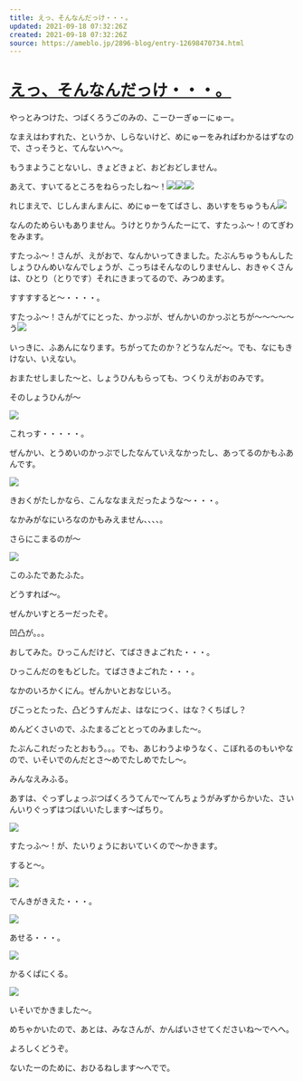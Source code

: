 ```yaml
---
title: えっ、そんなんだっけ・・・。
updated: 2021-09-18 07:32:26Z
created: 2021-09-18 07:32:26Z
source: https://ameblo.jp/2896-blog/entry-12698470734.html
---
```


# [えっ、そんなんだっけ・・・。](https://ameblo.jp/2896-blog/entry-12698470734.html)

やっとみつけた、つばくろうごのみの、こーひーぎゅーにゅー。

なまえはわすれた、というか、しらないけど、めにゅーをみればわかるはずなので、さっそうと、てんないへ～。

もうまようことないし、きょどきょど、おどおどしません。

あえて、すいてるところをねらったしね～！![](https://stat100.ameba.jp/blog/ucs/img/char/char3/098.png)![](https://stat100.ameba.jp/blog/ucs/img/char/char3/098.png)![](https://stat100.ameba.jp/blog/ucs/img/char/char3/098.png)

れじまえで、じしんまんまんに、めにゅーをてばさし、あいすをちゅうもん![](https://stat100.ameba.jp/blog/ucs/img/char/char3/527.png)

なんのためらいもありません。うけとりかうんたーにて、すたっふ～！のてぎわをみます。

すたっふ～！さんが、えがおで、なんかいってきました。たぶんちゅうもんしたしょうひんめいなんでしょうが、こっちはそんなのしりませんし、おきゃくさんは、ひとり（とりです）それにきまってるので、みつめます。

すすすすると～・・・・。

すたっふ～！さんがてにとった、かっぷが、ぜんかいのかっぷとちが～～～～～う![](https://stat100.ameba.jp/blog/ucs/img/char/char3/102.png)

いっきに、ふあんになります。ちがってたのか？どうなんだ～。でも、なにもきけない、いえない。

おまたせしました～と、しょうひんもらっても、つくりえがおのみです。

そのしょうひんが～

[![](https://stat.ameba.jp/user_images/20210917/14/2896-blog/d3/9e/j/o0810108015002263321.jpg?caw=800)](https://stat.ameba.jp/user_images/20210917/14/2896-blog/d3/9e/j/o0810108015002263321.jpg)

これっす・・・・・。

ぜんかい、とうめいのかっぷでしたなんていえなかったし、あってるのかもふあんです。

[![](https://stat.ameba.jp/user_images/20210917/14/2896-blog/0e/9f/j/o0810108015002263324.jpg?caw=800)](https://stat.ameba.jp/user_images/20210917/14/2896-blog/0e/9f/j/o0810108015002263324.jpg)

きおくがたしかなら、こんななまえだったような～・・・。

なかみがなにいろなのかもみえません、、、、。

さらにこまるのが～

[![](https://stat.ameba.jp/user_images/20210917/14/2896-blog/80/a6/j/o0810108015002263344.jpg?caw=800)](https://stat.ameba.jp/user_images/20210917/14/2896-blog/80/a6/j/o0810108015002263344.jpg)

このふたであたふた。

どうすれば～。

ぜんかいすとろーだったぞ。

凹凸が。。。

おしてみた。ひっこんだけど、てばさきよごれた・・・。

ひっこんだのをもどした。てばさきよごれた・・・。

なかのいろかくにん。ぜんかいとおなじいろ。

ぴこっとたった、凸どうすんだよ、はなにつく、はな？くちばし？

めんどくさいので、ふたまるごととってのみました～。

たぶんこれだったとおもう。。。でも、あじわうよゆうなく、こぼれるのもいやなので、いそいでのんだとさ～めでたしめでたし～。

みんなえみふる。

あすは、ぐっずしょっぷつばくろうてんで～てんちょうがみずからかいた、さいんいりぐっずはつばいいたします～ぱちり。

[![](https://stat.ameba.jp/user_images/20210918/13/2896-blog/a6/9a/j/o3648205615002701115.jpg?caw=800)](https://stat.ameba.jp/user_images/20210918/13/2896-blog/a6/9a/j/o3648205615002701115.jpg)

すたっふ～！が、たいりょうにおいていくので～かきます。

すると～。

[![](https://stat.ameba.jp/user_images/20210918/13/2896-blog/d2/78/j/o3648205615002701153.jpg?caw=800)](https://stat.ameba.jp/user_images/20210918/13/2896-blog/d2/78/j/o3648205615002701153.jpg)

でんきがきえた・・・。

[![](https://stat.ameba.jp/user_images/20210918/13/2896-blog/2e/85/j/o3648205615002701202.jpg?caw=800)](https://stat.ameba.jp/user_images/20210918/13/2896-blog/2e/85/j/o3648205615002701202.jpg)

あせる・・・。

[![](https://stat.ameba.jp/user_images/20210918/13/2896-blog/2e/5b/j/o3648205615002701226.jpg?caw=800)](https://stat.ameba.jp/user_images/20210918/13/2896-blog/2e/5b/j/o3648205615002701226.jpg)

かるくぱにくる。

[![](https://stat.ameba.jp/user_images/20210918/13/2896-blog/14/3c/j/o3648205615002701262.jpg?caw=800)](https://stat.ameba.jp/user_images/20210918/13/2896-blog/14/3c/j/o3648205615002701262.jpg)

いそいでかきました～。

めちゃかいたので、あとは、みなさんが、かんばいさせてくださいね～でへへ。

よろしくどうぞ。

ないたーのために、おひるねします～へでで。